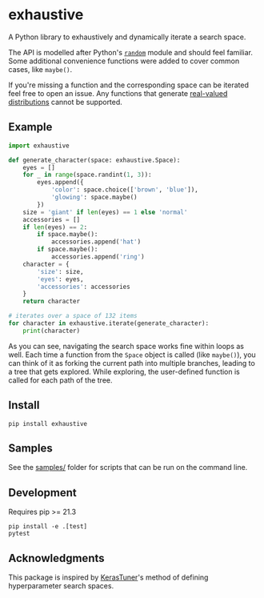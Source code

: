 # exhaustive

A Python library to exhaustively and dynamically iterate a search space.

The API is modelled after Python's [`random`](https://docs.python.org/3/library/random.html) module and should feel familiar. Some additional convenience functions were added to cover common cases, like `maybe()`.

If you're missing a function and the corresponding space can be iterated feel free to open an issue. Any functions that generate [real-valued distributions](https://docs.python.org/3/library/random.html#real-valued-distributions) cannot be supported.

## Example

```py
import exhaustive

def generate_character(space: exhaustive.Space):
    eyes = []
    for _ in range(space.randint(1, 3)):
        eyes.append({
            'color': space.choice(['brown', 'blue']),
            'glowing': space.maybe()
        })
    size = 'giant' if len(eyes) == 1 else 'normal'
    accessories = []
    if len(eyes) == 2:
        if space.maybe():
            accessories.append('hat')
        if space.maybe():
            accessories.append('ring')    
    character = {
        'size': size,
        'eyes': eyes,
        'accessories': accessories
    }
    return character

# iterates over a space of 132 items
for character in exhaustive.iterate(generate_character):
    print(character)
```

As you can see, navigating the search space works fine within loops as well.
Each time a function from the `Space` object is called (like `maybe()`), you can think of it as forking the current path into multiple branches, leading to a tree that gets explored. While exploring, the user-defined function is called for each path of the tree.

## Install

```
pip install exhaustive
```

## Samples

See the [samples/](samples) folder for scripts that can be run on the command line.

## Development

Requires pip >= 21.3

```
pip install -e .[test]
pytest
```

## Acknowledgments

This package is inspired by [KerasTuner](https://github.com/keras-team/keras-tuner)'s method of defining hyperparameter search spaces.
